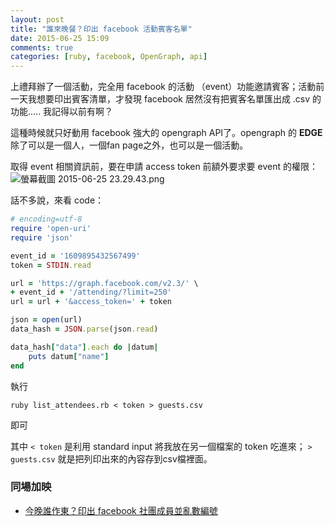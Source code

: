 ```yaml
---
layout: post
title: "誰來晚餐？印出 facebook 活動賓客名單"
date: 2015-06-25 15:09
comments: true
categories: [ruby, facebook, OpenGraph, api]
---
```

上禮拜辦了一個活動，完全用 facebook 的活動 （event）功能邀請賓客；活動前一天我想要印出賓客清單，才發現 facebook 居然沒有把賓客名單匯出成 .csv 的功能..... 我記得以前有啊？

這種時候就只好動用 facebook 強大的 opengraph API了。opengraph 的 **EDGE** 除了可以是一個人，一個fan page之外，也可以是一個活動。

取得 event 相關資訊前，要在申請 access token 前額外要求要 event 的權限：
![螢幕截圖 2015-06-25 23.29.43.png](/assets/img/uIeto13SQnOiUehd8iQJ_%E8%9E%A2%E5%B9%95%E6%88%AA%E5%9C%96%202015-06-25%2023.29.43.png)

話不多說，來看 code：

``` ruby list_attendees.rb 
# encoding=utf-8 
require 'open-uri'
require 'json'

event_id = '1609895432567499'
token = STDIN.read

url = 'https://graph.facebook.com/v2.3/' \
+ event_id + '/attending/?limit=250'
url = url + '&access_token=' + token

json = open(url)
data_hash = JSON.parse(json.read)

data_hash["data"].each do |datum|
	puts datum["name"]
end
```

執行
``` shell
ruby list_attendees.rb < token > guests.csv
```
即可

其中 `< token` 是利用 standard input 將我放在另一個檔案的 token 吃進來； `> guests.csv` 就是把列印出來的內容存到csv檔裡面。

### 同場加映
- [今晚誰作東？印出 facebook 社團成員並亂數編號](http://blog.ponan.li/post/2015/06/25/get-member-list-in-a-facebook-group-and-assigin-a-random-id "今晚誰作東？印出 facebook 社團成員並亂數編號")